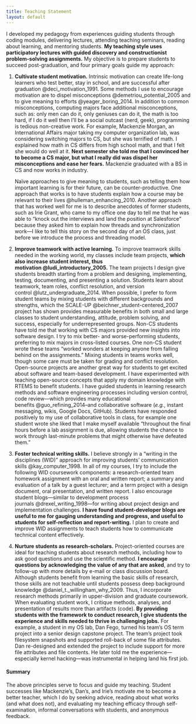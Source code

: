 ```yaml
---
title: Teaching Statement
layout: default
---
```


I developed my pedagogy from experiences guiding students through coding
modules, delivering lectures, attending teaching seminars, reading about
learning, and mentoring students. <span>**My teaching style uses
participatory lectures with guided discovery and constructionist
problem-solving assignments.**</span> My objective is to prepare
students to succeed post-graduation, and four primary goals guide my
approach:

1.  <span>**Cultivate student motivation.**</span> Intrinsic motivation
    can create life-long learners who test better, stay in school, and
    are successful after graduation @deci_motivation_1991. Some methods
    I use to encourage motivation are to dispel
    misconceptions @demetriou_potential_2005 and to give meaning to
    efforts @yeager_boring_2014. In addition to common misconceptions,
    computing majors face additional misconceptions, such as: only men
    can do it, only geniuses can do it, the math is too hard, if I do it
    well then I’ll be a social outcast (nerd, geek), programming is
    tedious non-creative work. For example, Mackenzie Morgan, an
    International Affairs major taking my computer organization lab, was
    considering switching majors to CS, but she was terrified of math. I
    explained how math in CS differs from high school math, and that I
    felt she would do well at it. <span>**Next semester she told me that
    I convinced her to become a CS major, but what I really did was
    dispel her misconceptions and ease her fears.**</span> Mackenzie
    graduated with a BS in CS and now works in industry.

    Naïve approaches to give meaning to students, such as telling them
    how important learning is for their future, can be
    counter-productive. One approach that works is to have students
    explain how a course may be relevant to their
    lives @hulleman_enhancing_2010. Another approach that has worked
    well for me is to describe anecdotes of former students, such as
    Irie Grant, who came to my office one day to tell me that he was
    able to “knock out the interviews and land the position at
    Salesforce” because they asked him to explain how threads and
    synchronization work—I like to tell this story on the second day of
    an OS class, just before we introduce the process and
    threading model.

2.  <span>**Improve teamwork with active learning.**</span> To improve
    teamwork skills needed in the working world, my classes include team
    projects, <span>**which also increase student interest, thus
    motivation @ludi_introductory_2005.**</span> The team projects I
    design give students breadth starting from a problem and designing,
    implementing, testing, documenting, and presenting a solution.
    Students learn about teamwork, team roles, conflict resolution, and
    version control @lutz_undergraduate_2014. When possible, I prefer to
    form student teams by mixing students with different backgrounds and
    strengths, which the SCALE-UP @beichner_student-centered_2007
    project has shown provides measurable benefits in both small and
    large classes to student understanding, attitude, problem solving,
    and success, especially for underrepresented groups. Non-CS students
    have told me that working with CS majors provided new insights into
    software design. I try to mix better- and worse-performing students,
    preferring to mix majors in cross-listed courses. One non-CS student
    wrote these teams “worked wonders at keeping anyone from falling
    behind on the assignments.” Mixing students in teams works well,
    though some care must be taken for grading and conflict resolution.
    Open-source projects are another great way for students to get
    excited about software and team-based development. I have
    experimented with teaching open-source concepts that apply my domain
    knowledge with RTEMS to benefit students. I have guided students in
    learning research methods and software engineering processes
    including version control, code review—which provides many
    educational benefits @guo_refining_2014–and collaborative software
    (<span>*e.g.*</span>, instant messaging, wikis, Google Docs,
    GitHub). Students have responded positively to my use of
    collaborative tools in class, for example one student wrote she
    liked that I make myself available “throughout the final hours
    before a lab assignment is due, allowing students the chance to work
    through last-minute problems that might otherwise have
    defeated them.”

3.  <span>**Foster technical writing skills.**</span> I believe strongly
    in a “writing in the disciplines (WID)” approach for improving
    students’ communication skills @kay_computer_1998. In all of my
    courses, I try to include the following WID coursework components: a
    research-oriented team homework assignment with an oral and written
    report; a summary and evaluation of a talk by a guest lecturer; and
    a term project with a design document, oral presentation, and
    written report. I also encourage student blogs—similar to
    development process journals @drexel_writing_1998—for writing about
    project design and implementation challenges. <span>**I have found
    student-developer blogs are useful to me for gauging understanding
    and progress, and useful to students for self-reflection
    and report-writing.**</span> I plan to create and improve WID
    assignments to teach students how to communicate technical
    content effectively.

4.  <span>**Nurture students as research-scholars.**</span>
    Project-oriented courses are ideal for teaching students about
    research methods, including how to ask good questions and use the
    scientific method. <span>**I encourage questions by acknowledging
    the value of any that are asked**</span>, and try to follow-up with
    more details by e-mail or class discussion board. Although students
    benefit from learning the basic skills of research, those skills are
    not teachable until students possess deep background
    knowledge @daniel_t._willingham_why_2009. Thus, I incorporate
    research methods primarily in upper-division and graduate
    coursework. When evaluating student work, I critique methods,
    analyses, and presentation of results more than artifacts (code).
    <span>**By providing students with the framework to conduct
    research, I give students the experience and skills needed to thrive
    in challenging jobs.**</span> For example, a student in my OS lab,
    Dan Fego, turned his team’s OS term project into a senior design
    capstone project. The team’s project took filesystem snapshots and
    supported roll-back of some file attributes. Dan re-designed and
    extended the project to include support for more file attributes and
    file contents. He later told me the experience—especially kernel
    hacking—was instrumental in helping land his first job.

#### Summary

The above principles serve to focus and guide my teaching. Student
successes like Mackenzie’s, Dan’s, and Irie’s motivate me to become a
better teacher, which I do by seeking advice, reading about what works
(and what does not), and evaluating my teaching efficacy through
self-examination, informal conversations with students, and anonymous
feedback.
